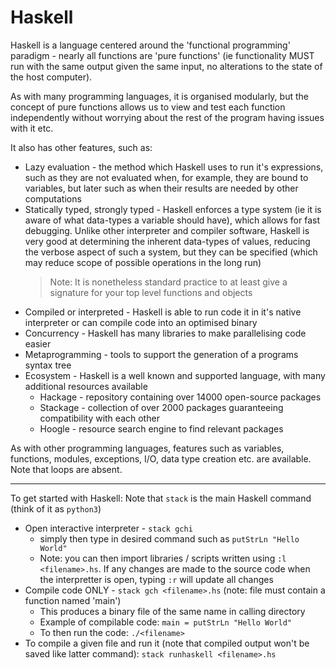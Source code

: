 # Haskell

Haskell is a language centered around the 'functional programming' paradigm - nearly all functions are 'pure functions' (ie functionality MUST run with the same output given the same input, no alterations to the state of the host computer).

As with many programming languages, it is organised modularly, but the concept of pure functions allows us to view and test each function independently without worrying about the rest of the program having issues with it etc.

It also has other features, such as:
* Lazy evaluation - the method which Haskell uses to run it's expressions, such as they are not evaluated when, for example, they are bound to variables, but later such as when their results are needed by other computations
* Statically typed, strongly typed - Haskell enforces a type system (ie it is aware of what data-types a variable should have), which allows for fast debugging. Unlike other interpreter and compiler software, Haskell is very good at determining the inherent data-types of values, reducing the verbose aspect of such a system, but they can be specified (which may reduce scope of possible operations in the long run)
  > Note: It is nonetheless standard practice to at least give a signature for your top level functions and objects
* Compiled or interpreted - Haskell is able to run code it in it's native interpreter or can compile code into an optimised binary
* Concurrency - Haskell has many libraries to make parallelising code easier
* Metaprogramming - tools to support the generation of a programs syntax tree
* Ecosystem - Haskell is a well known and supported language, with many additional resources available
  * Hackage - repository containing over 14000 open-source packages
  * Stackage - collection of over 2000 packages guaranteeing compatibility with each other
  * Hoogle - resource search engine to find relevant packages

As with other programming languages, features such as variables, functions, modules, exceptions, I/O, data type creation etc. are available. Note that loops are absent.

***

To get started with Haskell:
Note that `stack` is the main Haskell command (think of it as `python3`)
* Open interactive interpreter - `stack gchi`
  * simply then type in desired command such as `putStrLn "Hello World"`
  * Note: you can then import libraries / scripts written using `:l <filename>.hs`. If any changes are made to the source code when the interpretter is open, typing `:r` will update all changes
* Compile code ONLY - `stack gch <filename>.hs` (note: file must contain a function named 'main')
  * This produces a binary file of the same name in calling directory
  * Example of compilable code: ```main = putStrLn "Hello World"```
  * To then run the code: `./<filename>`
* To compile a given file and run it (note that compiled output won't be saved like latter command): `stack runhaskell <filename>.hs`
